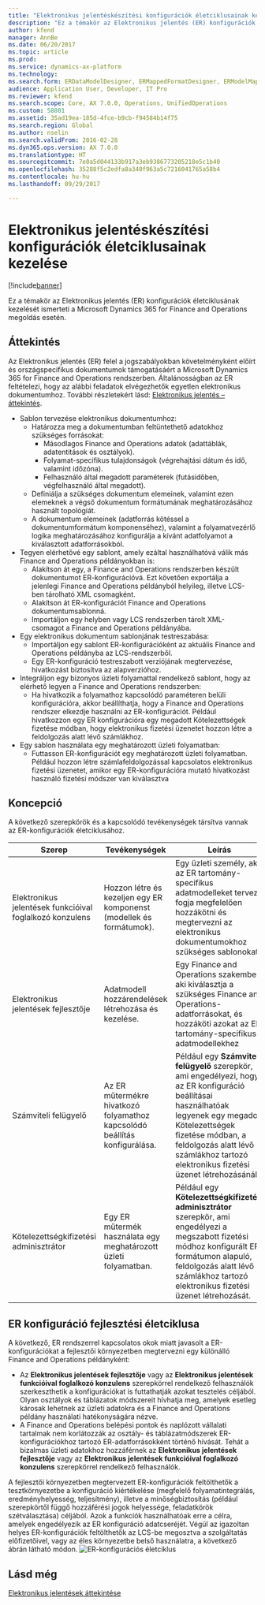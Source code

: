 ```yaml
---
title: "Elektronikus jelentéskészítési konfigurációk életciklusainak kezelése"
description: "Ez a témakör az Elektronikus jelentés (ER) konfigurációk életciklusának kezelését ismerteti a Microsoft Dynamics 365 for Finance and Operations megoldás esetén."
author: kfend
manager: AnnBe
ms.date: 06/20/2017
ms.topic: article
ms.prod: 
ms.service: dynamics-ax-platform
ms.technology: 
ms.search.form: ERDataModelDesigner, ERMappedFormatDesigner, ERModelMappingDesigner, ERModelMappingTable, ERSolutionImport, ERSolutionTable, ERVendorTable, ERWorkspace
audience: Application User, Developer, IT Pro
ms.reviewer: kfend
ms.search.scope: Core, AX 7.0.0, Operations, UnifiedOperations
ms.custom: 58801
ms.assetid: 35ad19ea-185d-4fce-b9cb-f94584b14f75
ms.search.region: Global
ms.author: nselin
ms.search.validFrom: 2016-02-28
ms.dyn365.ops.version: AX 7.0.0
ms.translationtype: HT
ms.sourcegitcommit: 7e0a5d044133b917a3eb9386773205218e5c1b40
ms.openlocfilehash: 35288f5c2edfa8a340f963a5c7216041765a58b4
ms.contentlocale: hu-hu
ms.lasthandoff: 09/29/2017

---
```


# <a name="manage-the-electronic-reporting-configuration-lifecycle"></a>Elektronikus jelentéskészítési konfigurációk életciklusainak kezelése

[!include[banner](../includes/banner.md)]


Ez a témakör az Elektronikus jelentés (ER) konfigurációk életciklusának kezelését ismerteti a Microsoft Dynamics 365 for Finance and Operations megoldás esetén.

<a name="overview"></a>Áttekintés
--------

Az Elektronikus jelentés (ER) felel a jogszabályokban követelményként előírt és országspecifikus dokumentumok támogatásáért a Microsoft Dynamics 365 for Finance and Operations rendszerben. Általánosságban az ER feltételezi, hogy az alábbi feladatok elvégezhetők egyetlen elektronikus dokumentumhoz. További részletekért lásd: [Elektronikus jelentés – áttekintés](general-electronic-reporting.md).

-   Sablon tervezése elektronikus dokumentumhoz:
    -   Határozza meg a dokumentumban feltüntethető adatokhoz szükséges forrásokat:
        -   Másodlagos Finance and Operations adatok (adattáblák, adatentitások és osztályok).
        -   Folyamat-specifikus tulajdonságok (végrehajtási dátum és idő, valamint időzóna).
        -   Felhasználó által megadott paraméterek (futásidőben, végfelhasználó által megadott).
    -   Definiálja a szükséges dokumentum elemeinek, valamint ezen elemeknek a végső dokumentum formátumának meghatározásához használt topológiát.
    -   A dokumentum elemeinek (adatforrás kötéssel a dokumentumformátum komponenséhez), valamint a folyamatvezérlő logika meghatározásához konfigurálja a kívánt adatfolyamot a kiválasztott adatforrásokból.
-   Tegyen elérhetővé egy sablont, amely ezáltal használhatóvá válik más Finance and Operations példányokban is:
    -   Alakítson át egy, a Finance and Operations rendszerben készült dokumentumot ER-konfigurációvá. Ezt követően exportálja a jelenlegi Finance and Operations példányból helyileg, illetve LCS-ben tárolható XML csomagként.
    -   Alakítson át ER-konfigurációt Finance and Operations dokumentumsablonná.
    -   Importáljon egy helyben vagy LCS rendszerben tárolt XML-csomagot a Finance and Operations példányába.
-   Egy elektronikus dokumentum sablonjának testreszabása:
    -   Importáljon egy sablont ER-konfigurációként az aktuális Finance and Operations példányba az LCS-rendszerből.
    -   Egy ER-konfiguráció testreszabott verziójának megtervezése, hivatkozást biztosítva az alapverzióhoz.
-   Integráljon egy bizonyos üzleti folyamattal rendelkező sablont, hogy az elérhető legyen a Finance and Operations rendszerben:
    -   Ha hivatkozik a folyamathoz kapcsolódó paraméteren belüli konfigurációra, akkor beállíthatja, hogy a Finance and Operations rendszer elkezdje használni az ER-konfigurációt. Például hivatkozzon egy ER konfigurációra egy megadott Kötelezettségek fizetése módban, hogy elektronikus fizetési üzenetet hozzon létre a feldolgozás alatt lévő számlákhoz.
-   Egy sablon használata egy meghatározott üzleti folyamatban:
    -   Futtasson ER-konfigurációt egy meghatározott üzleti folyamatban. Például hozzon létre számlafeldolgozással kapcsolatos elektronikus fizetési üzenetet, amikor egy ER-konfigurációra mutató hivatkozást használó fizetési módszer van kiválasztva

## <a name="concepts"></a>Koncepció
A következő szerepkörök és a kapcsolódó tevékenységek társítva vannak az ER-konfigurációk életciklusához.

| Szerep                                       | Tevékenységek                                                      | Leírás                                                                                                                                                                                                                  |
|--------------------------------------------|-----------------------------------------------------------------|------------------------------------------------------------------------------------------------------------------------------------------------------------------------------------------------------------------------------|
| Elektronikus jelentések funkcióival foglalkozó konzulens | Hozzon létre és kezeljen egy ER komponenst (modellek és formátumok).           | Egy üzleti személy, aki az ER tartomány-specifikus adatmodelleket tervezi, fogja megfelelően hozzákötni és megtervezni az elektronikus dokumentumokhoz szükséges sablonokat.                                                                           |
| Elektronikus jelentések fejlesztője             | Adatmodell hozzárendelések létrehozása és kezelése.                          | Egy Finance and Operations szakember, aki kiválasztja a szükséges Finance and Operations-adatforrásokat, és hozzáköti azokat az ER tartomány-specifikus adatmodellekhez                                                                 |
| Számviteli felügyelő                      | Az ER műtermékre hivatkozó folyamathoz kapcsolódó beállítás konfigurálása. | Például egy **Számviteli felügyelő** szerepkör, ami engedélyezi, hogy az ER konfiguráció beállításai használhatóak legyenek egy megadott Kötelezettségek fizetése módban, a feldolgozás alatt lévő számlákhoz tartozó elektronikus fizetési üzenet létrehozásánál. |
| Kötelezettségkifizetési adminisztrátor            | Egy ER műtermék használata egy meghatározott üzleti folyamatban.                | Például egy **Kötelezettségkifizetési adminisztrátor** szerepkör, ami engedélyezi a megszabott fizetési módhoz konfigurált ER formátumon alapuló, feldolgozás alatt lévő számlákhoz tartozó elektronikus fizetési üzenet létrehozását.           |

## <a name="er-configuration-development-lifecycle"></a>ER konfiguráció fejlesztési életciklusa
A következő, ER rendszerrel kapcsolatos okok miatt javasolt a ER-konfigurációkat a fejlesztői környezetben megtervezni egy különálló Finance and Operations példányként:

-   Az **Elektronikus jelentések fejlesztője** vagy az **Elektronikus jelentések funkcióival foglalkozó konzulens** szerepkörrel rendelkező felhasználók szerkeszthetik a konfigurációkat is futtathatják azokat tesztelés céljából. Olyan osztályok és táblázatok módszereit hívhatja meg, amelyek esetleg károsak lehetnek az üzleti adatokra és a Finance and Operations példány használati hatékonyságára nézve.
-   A Finance and Operations belépési pontok és naplózott vállalati tartalmak nem korlátozzák az osztály- és táblázatmódszerek ER-konfigurációkhoz tartozó ER-adatforrásokként történő hívását. Tehát a bizalmas üzleti adatokhoz hozzáférnek az **Elektronikus jelentések fejlesztője** vagy az **Elektronikus jelentések funkcióival foglalkozó konzulens** szerepkörrel rendelkező felhasználók.

A fejlesztői környezetben megtervezett ER-konfigurációk feltölthetők a tesztkörnyezetbe a konfiguráció kiértékelése (megfelelő folyamatintegrálás, eredményhelyesség, teljesítmény), illetve a minőségbiztosítás (például szerepkörtől függő hozzáférési jogok helyessége, feladatkörök szétválasztása) céljából. Azok a funkciók használhatóak erre a célra, amelyek engedélyezik az ER konfiguráció adatcseréjét. Végül az igazoltan helyes ER-konfigurációk feltölthetők az LCS-be megosztva a szolgáltatás előfizetőivel, vagy az éles környezetbe belső használatra, a következő ábrán látható módon. ![ER-konfigurációs életciklus](./media/ger-configuration-lifecycle.png)

<a name="see-also"></a>Lásd még
--------

[Elektronikus jelentések áttekintése](general-electronic-reporting.md)




